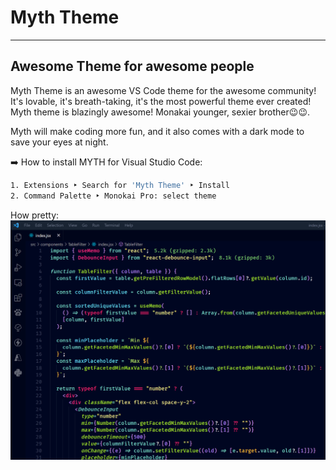 # Myth Theme

------------

## Awesome Theme for awesome people

Myth Theme is an awesome VS Code theme for the awesome community! It's lovable, it's breath-taking, it's the most powerful theme ever created!
Myth theme is blazingly awesome! Monakai younger, sexier brother😉😉.

Myth will make coding more fun, and it also comes with a dark mode to save your eyes at night.

➡️ How to install MYTH for Visual Studio Code:

```bash
1. Extensions ‣ Search for 'Myth Theme' ‣ Install
2. Command Palette ‣ Monokai Pro: select theme
```

How pretty:
![myth](./images/myth.png "Awesome Myths")
